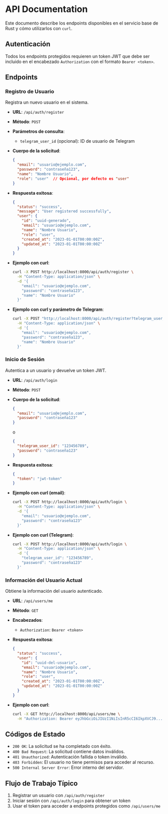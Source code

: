 # API Documentation

Este documento describe los endpoints disponibles en el servicio base de Rust y cómo utilizarlos con `curl`.

## Autenticación

Todos los endpoints protegidos requieren un token JWT que debe ser incluido en el encabezado `Authorization` con el formato `Bearer <token>`.

## Endpoints

### Registro de Usuario

Registra un nuevo usuario en el sistema.

- **URL**: `/api/auth/register`
- **Método**: `POST`
- **Parámetros de consulta**:
  - `telegram_user_id` (opcional): ID de usuario de Telegram

- **Cuerpo de la solicitud**:
  ```json
  {
    "email": "usuario@ejemplo.com",
    "password": "contraseña123",
    "name": "Nombre Usuario",
    "role": "user"  // Opcional, por defecto es "user"
  }
  ```

- **Respuesta exitosa**:
  ```json
  {
    "status": "success",
    "message": "User registered successfully",
    "user": {
      "id": "uuid-generado",
      "email": "usuario@ejemplo.com",
      "name": "Nombre Usuario",
      "role": "user",
      "created_at": "2023-01-01T00:00:00Z",
      "updated_at": "2023-01-01T00:00:00Z"
    }
  }
  ```

- **Ejemplo con curl**:
  ```bash
  curl -X POST http://localhost:8000/api/auth/register \
    -H "Content-Type: application/json" \
    -d '{
      "email": "usuario@ejemplo.com",
      "password": "contraseña123",
      "name": "Nombre Usuario"
    }'
  ```

- **Ejemplo con curl y parámetro de Telegram**:
  ```bash
  curl -X POST "http://localhost:8000/api/auth/register?telegram_user_id=123456789" \
    -H "Content-Type: application/json" \
    -d '{
      "email": "usuario@ejemplo.com",
      "password": "contraseña123",
      "name": "Nombre Usuario"
    }'
  ```

### Inicio de Sesión

Autentica a un usuario y devuelve un token JWT.

- **URL**: `/api/auth/login`
- **Método**: `POST`
- **Cuerpo de la solicitud**:
  ```json
  {
    "email": "usuario@ejemplo.com",
    "password": "contraseña123"
  }
  ```
  o
  ```json
  {
    "telegram_user_id": "123456789",
    "password": "contraseña123"
  }
  ```

- **Respuesta exitosa**:
  ```json
  {
    "token": "jwt-token"
  }
  ```

- **Ejemplo con curl (email)**:
  ```bash
  curl -X POST http://localhost:8000/api/auth/login \
    -H "Content-Type: application/json" \
    -d '{
      "email": "usuario@ejemplo.com",
      "password": "contraseña123"
    }'
  ```

- **Ejemplo con curl (Telegram)**:
  ```bash
  curl -X POST http://localhost:8000/api/auth/login \
    -H "Content-Type: application/json" \
    -d '{
      "telegram_user_id": "123456789",
      "password": "contraseña123"
    }'
  ```

### Información del Usuario Actual

Obtiene la información del usuario autenticado.

- **URL**: `/api/users/me`
- **Método**: `GET`
- **Encabezados**:
  - `Authorization`: `Bearer <token>`

- **Respuesta exitosa**:
  ```json
  {
    "status": "success",
    "user": {
      "id": "uuid-del-usuario",
      "email": "usuario@ejemplo.com",
      "name": "Nombre Usuario",
      "role": "user",
      "created_at": "2023-01-01T00:00:00Z",
      "updated_at": "2023-01-01T00:00:00Z"
    }
  }
  ```

- **Ejemplo con curl**:
  ```bash
  curl -X GET http://localhost:8000/api/users/me \
    -H "Authorization: Bearer eyJhbGciOiJIUzI1NiIsInR5cCI6IkpXVCJ9..."
  ```

## Códigos de Estado

- `200 OK`: La solicitud se ha completado con éxito.
- `400 Bad Request`: La solicitud contiene datos inválidos.
- `401 Unauthorized`: Autenticación fallida o token inválido.
- `403 Forbidden`: El usuario no tiene permisos para acceder al recurso.
- `500 Internal Server Error`: Error interno del servidor.

## Flujo de Trabajo Típico

1. Registrar un usuario con `/api/auth/register`
2. Iniciar sesión con `/api/auth/login` para obtener un token
3. Usar el token para acceder a endpoints protegidos como `/api/users/me`
